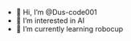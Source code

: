 - 👋 Hi, I’m @Dus-code001
- 👀 I’m interested in AI
- 🌱 I’m currently learning robocup


<!---
Dus-code001/Dus-code001 is a ✨ special ✨ repository because its `README.md` (this file) appears on your GitHub profile.
You can click the Preview link to take a look at your changes.
--->
